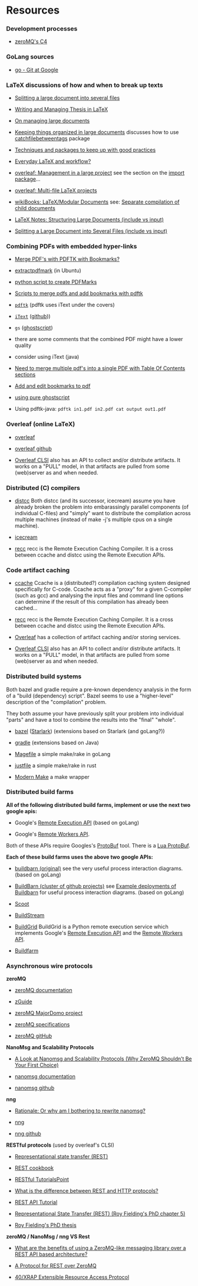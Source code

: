 # Resources

### Development processes

- [zeroMQ's C4](https://rfc.zeromq.org/spec/22/)

### GoLang sources

- [go - Git at Google](https://go.googlesource.com/go)

### LaTeX discussions of how and when to break up texts

- [Splitting a large document into several 
files](https://tex.stackexchange.com/questions/29577/splitting-a-large-document-into-several-files)

- [Writing and Managing Thesis in 
LaTeX](https://tex.stackexchange.com/a/29534)

- [On managing large 
documents](https://texblog.org/2016/06/20/on-managing-large-documents/)

- [Keeping things organized in large 
documents](https://texblog.org/2012/12/04/keeping-things-organized-in-large-documents/) 
discusses how to use 
[catchfilebetweentags](https://www.ctan.org/pkg/catchfilebetweentags?lang=en) 
package

- [Techniques and packages to keep up with good 
practices](https://tex.stackexchange.com/questions/19264/techniques-and-packages-to-keep-up-with-good-practices/20191#20191)

- [Everyday LaTeX and workflow?](https://tex.stackexchange.com/a/22433)

- [overleaf: Management in a large 
project](https://www.overleaf.com/learn/latex/Management_in_a_large_project) 
see the section on the [import package](https://www.ctan.org/pkg/import)...

- [overleaf: Multi-file LaTeX 
projects](https://www.overleaf.com/learn/latex/Multi-file_LaTeX_projects)

- [wikiBooks: LaTeX/Modular 
Documents](https://en.wikibooks.org/wiki/LaTeX/Modular_Documents) see: 
[Separate compilation of child 
documents](https://en.wikibooks.org/wiki/LaTeX/Modular_Documents#Separate_compilation_of_child_documents)

- [LaTeX Notes: Structuring Large Documents (include vs 
input)](https://web.science.mq.edu.au/~rdale/resources/writingnotes/latexstruct.html)

- [Splitting a Large Document into Several Files (include vs 
input)](https://www.dickimaw-books.com/latex/thesis/html/include.html)

### Combining PDFs with embedded hyper-links

- [Merge PDF's with PDFTK with 
Bookmarks?](https://stackoverflow.com/questions/2969479/merge-pdfs-with-pdftk-with-bookmarks/3139897) 
- [extractpdfmark](https://github.com/trueroad/extractpdfmark) (in Ubuntu)

- [python script to create PDFMarks](https://stackoverflow.com/a/30524828)

- [Scripts to merge pdfs and add bookmarks with pdftk 
](https://autohotkey.com/board/topic/98985-scripts-to-merge-pdfs-and-add-bookmarks-with-pdftk/) 

- [`pdftk`](https://www.pdflabs.com/tools/pdftk-the-pdf-toolkit/) (pdftk 
  uses iText under the covers)

- [`iText`](https://itextpdf.com/en) ([github](https://github.com/itext)))

- `gs` ([ghostscript](https://www.ghostscript.com/))

- there are some comments that the combined PDF might have a lower quality 

- consider using iText (java)

- [Need to merge multiple pdf's into a single PDF with Table Of Contents 
sections](https://stackoverflow.com/questions/2418871/need-to-merge-multiple-pdfs-into-a-single-pdf-with-table-of-contents-sections/40222656#40222656)

- [Add and edit bookmarks to 
pdf](https://unix.stackexchange.com/questions/17065/add-and-edit-bookmarks-to-pdf/31070)

- [using pure ghostscript](https://stackoverflow.com/a/16027780)

- Using pdftk-java: `pdftk in1.pdf in2.pdf cat output out1.pdf`

### Overleaf (online LaTeX)

- [overleaf](https://www.overleaf.com/)

- [overleaf github](https://github.com/overleaf/overleaf)

- [Overleaf CLSI](https://github.com/overleaf/clsi) also has an API to 
  collect and/or distribute artifacts. It works on a "PULL" model, in that 
  artifacts are pulled from some (web)server as and when needed.

### Distributed (C) compilers

- [distcc](https://github.com/distcc/distcc) Both distcc (and its 
  successor, icecream) assume you have already broken the problem into 
  embarassingly parallel components (of individual C-files) and "simply" 
  want to distribute the compilation across multiple machines (instead of 
  make -j's multiple cpus on a single machine).

- [icecream](https://github.com/icecc/icecream)

- [recc](https://gitlab.com/bloomberg/recc) recc is the Remote Execution 
  Caching Compiler. It is a cross between ccache and distcc using the 
  Remote Execution APIs.

### Code artifact caching

- [ccache](https://ccache.dev/) Ccache is a (distributed?) compilation 
  caching system designed specifically for C-code. Ccache acts as a "proxy" 
  for a given C-compiler (such as gcc) and analysing the input files and 
  command line options can determine if the result of this compilation has 
  already been cached...

- [recc](https://gitlab.com/bloomberg/recc) recc is the Remote Execution 
  Caching Compiler. It is a cross between ccache and distcc using the 
  Remote Execution APIs.

- [Overleaf](https://github.com/overleaf/overleaf#other-repositories) has a 
  collection of artifact caching and/or storing services.

- [Overleaf CLSI](https://github.com/overleaf/clsi) also has an API to 
  collect and/or distribute artifacts. It works on a "PULL" model, in that 
  artifacts are pulled from some (web)server as and when needed.

### Distributed build systems

Both bazel and gradle require a pre-known dependency analysis in the form 
of a "build (dependency) script". Bazel seems to use a "higher-level" 
description of the "compilation" problem.

They both assume your have previously split your problem into individual 
"parts" and have a tool to combine the results into the "final" "whole".

- [bazel](https://bazel.build/) 
  ([Starlark](https://github.com/bazelbuild/starlark/)) (extensions based 
  on Starlark (and goLang?))

- [gradle](https://gradle.org/) (extensions based on Java)

- [Magefile](https://magefile.org/) a simple make/rake in goLang

- [justfile](https://github.com/casey/just) a simple make/rake in rust

- [Modern Make](https://github.com/tj/mmake) a make wrapper

### Distributed build farms

**All of the following distributed build farms, implement or use the next two 
google apis:**

- Google's [Remote Execution 
  API](https://github.com/bazelbuild/remote-apis) (based on goLang)

- Google's [Remote Workers 
  API](https://docs.google.com/document/d/1s_AzRRD2mdyktKUj2HWBn99rMg_3tcPvdjx3MPbFidU/edit#heading=h.1u2taqr2h940).

Both of these APIs require Googles's 
[ProtoBuf](https://developers.google.com/protocol-buffers/) tool. There is 
a [Lua ProtoBuf](https://github.com/starwing/lua-protobuf).

**Each of these build farms uses the above two google APIs:**

- [buildbarn (original)](https://github.com/EdSchouten/bazel-buildbarn) see 
  the very useful process interaction diagrams. (based on goLang)

- [BuildBarn (cluster of github projects)](https://github.com/buildbarn) 
  see [Example deployments of 
  Buildbarn](https://github.com/buildbarn/bb-deployments) for useful 
  process interaction diagrams. (based on goLang)

- [Scoot](https://github.com/twitter/scoot)

- [BuildStream](https://www.buildstream.build/)

- [BuildGrid](https://gitlab.com/BuildGrid/buildgrid) BuildGrid is a Python 
  remote execution service which implements Google's [Remote Execution 
  API](https://github.com/bazelbuild/remote-apis) and the [Remote Workers 
  API](https://docs.google.com/document/d/1s_AzRRD2mdyktKUj2HWBn99rMg_3tcPvdjx3MPbFidU/edit#heading=h.1u2taqr2h940).

- [Buildfarm](https://github.com/bazelbuild/bazel-buildfarm)

### Asynchronous wire protocols

**zeroMQ**

- [zeroMQ documentation](https://zeromq.org/get-started/)

- [zGuide](http://zguide.zeromq.org/page:all)

- [zeroMQ MajorDomo project](https://github.com/zeromq/majordomo)

- [zeroMQ specifications](https://rfc.zeromq.org/)

- [zeroMQ gitHub](https://github.com/zeromq/)

**NanoMsg and Scalability Protocols**

- [A Look at Nanomsg and Scalability Protocols (Why ZeroMQ Shouldn’t Be 
  Your First 
  Choice)](https://bravenewgeek.com/a-look-at-nanomsg-and-scalability-protocols/)

- [nanomsg documentation](https://nanomsg.org/documentation.html)

- [nanomsg github](https://github.com/nanomsg/nanomsg)

**nng**

- [Rationale: Or why am I bothering to rewrite 
  nanomsg?](https://nng.nanomsg.org/RATIONALE.html)

- [nng](https://nng.nanomsg.org)

- [nng github](https://github.com/nanomsg/nng)

**RESTful protocols** (used by overleaf's CLSI)

- [Representational state transfer 
  (REST)](https://en.wikipedia.org/wiki/Representational_state_transfer)

- [REST cookbook](http://restcookbook.com/)

- [RESTful 
  TutorialsPoint](https://www.tutorialspoint.com/restful/index.htm)

- [What is the difference between REST and HTTP 
  protocols?](https://stackoverflow.com/questions/5449034/what-is-the-difference-between-rest-and-http-protocols)

- [REST API Tutorial](https://restfulapi.net/)

- [Representational State Transfer (REST) (Roy Fielding's PhD chapter 
  5)](https://www.ics.uci.edu/~fielding/pubs/dissertation/rest_arch_style.htm)

- [Roy Fielding's PhD 
  thesis](https://www.ics.uci.edu/~fielding/pubs/dissertation/top.htm)

**zeroMQ / NanoMsg / nng VS Rest**

- [What are the benefits of using a ZeroMQ-like messaging library over a 
  REST API based 
  architecture?](https://www.quora.com/What-are-the-benefits-of-using-a-ZeroMQ-like-messaging-library-over-a-REST-API-based-architecture)

- [A Protocol for REST over ZeroMQ](http://hintjens.com/blog:86)

- [40/XRAP Extensible Resource Access 
  Protocol](https://rfc.zeromq.org/spec/40/)
